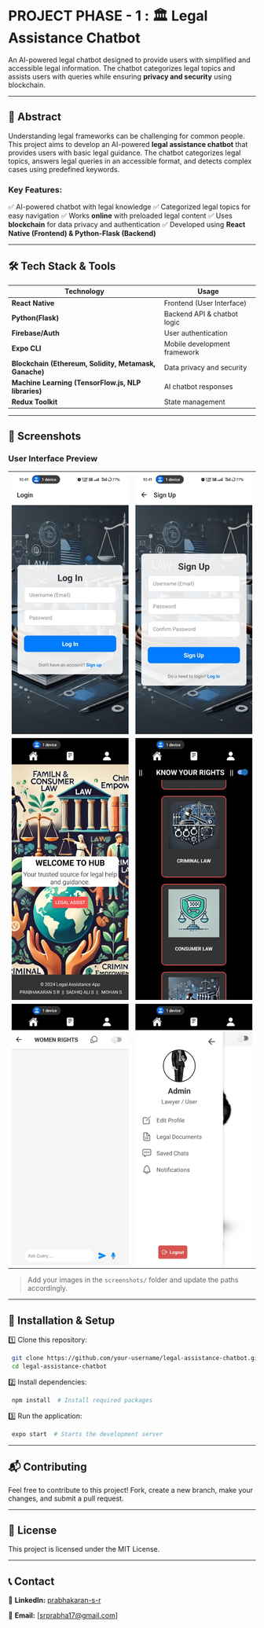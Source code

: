 # PROJECT PHASE - 1 :  🏛️ Legal Assistance Chatbot

An AI-powered legal chatbot designed to provide users with simplified and accessible legal information. The chatbot categorizes legal topics and assists users with queries while ensuring **privacy and security** using blockchain.

---

## 📌 Abstract

Understanding legal frameworks can be challenging for common people. This project aims to develop an AI-powered **legal assistance chatbot** that provides users with basic legal guidance. The chatbot categorizes legal topics, answers legal queries in an accessible format, and detects complex cases using predefined keywords. 

### Key Features:
✅ AI-powered chatbot with legal knowledge
✅ Categorized legal topics for easy navigation
✅ Works **online** with preloaded legal content
✅ Uses **blockchain** for data privacy and authentication
✅ Developed using **React Native (Frontend) & Python-Flask (Backend)**

---

## 🛠️ Tech Stack & Tools

| Technology | Usage |
|------------|--------|
| **React Native** | Frontend (User Interface) |
| **Python(Flask)** | Backend API & chatbot logic |
| **Firebase/Auth** | User authentication |
| **Expo CLI** | Mobile development framework |
| **Blockchain (Ethereum, Solidity, Metamask, Ganache)** | Data privacy and security |
| **Machine Learning (TensorFlow.js, NLP libraries)** | AI chatbot responses |
| **Redux Toolkit** | State management |

---


## 📸 Screenshots

### User Interface Preview

<table>
  <tr>
    <td><img src="./assets/login.jpg" width="250" alt="Home Screen"></td>
    <td><img src="./assets/logup.jpg" width="250" alt="Chatbot Interface"></td>
  </tr>
  <tr>
    <td><img src="./assets/home.jpg" width="250" alt="Profile Page"></td>
    <td><img src="./assets/Category.jpg" width="250" alt="Settings Page"></td>
  </tr>
  <tr>
    <td><img src="./assets/Chatbot.jpg" width="250" alt="Legal Categories"></td>
    <td><img src="./assets/profile.jpg" width="250" alt="FAQ Section"></td>
  </tr>
</table>


> Add your images in the `screenshots/` folder and update the paths accordingly.

---

## 🚀 Installation & Setup

1️⃣ Clone this repository:
```sh
 git clone https://github.com/your-username/legal-assistance-chatbot.git
 cd legal-assistance-chatbot
```

2️⃣ Install dependencies:
```sh
 npm install  # Install required packages
```

3️⃣ Run the application:
```sh
 expo start  # Starts the development server
```

---

## 📬 Contributing
Feel free to contribute to this project! Fork, create a new branch, make your changes, and submit a pull request.

---

## 📜 License
This project is licensed under the MIT License.

---

## 📞 Contact
🔗 **LinkedIn:** [prabhakaran-s-r](https://www.linkedin.com/in/prabhakaran-s-r)  
 
📧 **Email:** [srprabha17@gmail.com]

